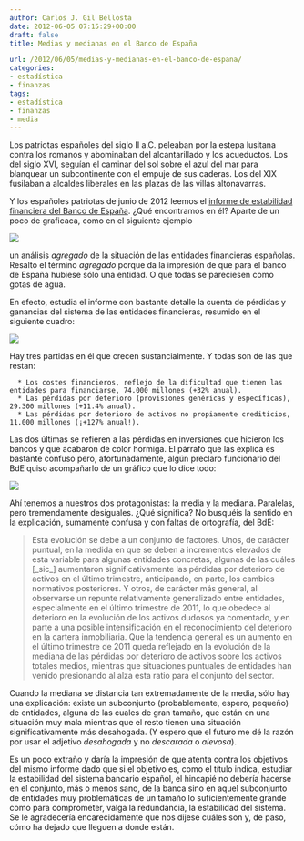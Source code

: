 ```yaml
---
author: Carlos J. Gil Bellosta
date: 2012-06-05 07:15:29+00:00
draft: false
title: Medias y medianas en el Banco de España

url: /2012/06/05/medias-y-medianas-en-el-banco-de-espana/
categories:
- estadística
- finanzas
tags:
- estadística
- finanzas
- media
---
```


Los patriotas españoles del siglo II a.C. peleaban por la estepa lusitana contra los romanos y abominaban del alcantarillado y los acueductos. Los del siglo XVI, seguían el caminar del sol sobre el azul del mar para blanquear un subcontinente con el empuje de sus caderas. Los del XIX fusilaban a alcaldes liberales en las plazas de las villas altonavarras.

Y los españoles patriotas de junio de 2012 leemos el [informe de estabilidad financiera del Banco de España](http://www.bde.es/webbde/Secciones/Publicaciones/InformesBoletinesRevistas/InformesEstabilidadFinancera/12/Informe_Estabilidad_Financiera_Abril_2012.pdf). ¿Qué encontramos en él? Aparte de un poco de graficaca, como en el siguiente ejemplo

[![](/wp-uploads/2012/06/graficaca_bde.png)
](/wp-uploads/2012/06/graficaca_bde.png)

un análisis _agregado_ de la situación de las entidades financieras españolas. Resalto el término _agregado_ porque da la impresión de que para el banco de España hubiese sólo una entidad. O que todas se pareciesen como gotas de agua.

En efecto, estudia el informe con bastante detalle la cuenta de pérdidas y ganancias del sistema de las entidades financieras, resumido en el siguiente cuadro:


[![](/wp-uploads/2012/06/perdidas_ganancias_bde.png)
](/wp-uploads/2012/06/perdidas_ganancias_bde.png)


Hay tres partidas en él que crecen sustancialmente. Y todas son de las que restan:



	  * Los costes financieros, reflejo de la dificultad que tienen las entidades para financiarse, 74.000 millones (+32% anual).
	  * Las pérdidas por deterioro (provisiones genéricas y específicas), 29.300 millones (+11.4% anual).
	  * Las pérdidas por deterioro de activos no propiamente crediticios, 11.000 millones (¡+127% anual!).

Las dos últimas se refieren a las pérdidas en inversiones que hicieron los bancos y que acabaron de color hormiga. El párrafo que las explica es bastante confuso pero, afortunadamente, algún preclaro funcionario del BdE quiso acompañarlo de un gráfico que lo dice todo:

[![](/wp-uploads/2012/06/media_mediana_bde.png)
](/wp-uploads/2012/06/media_mediana_bde.png)

Ahí tenemos a nuestros dos protagonistas: la media y la mediana. Paralelas, pero tremendamente desiguales. ¿Qué significa? No busquéis la sentido en la explicación, sumamente confusa y con faltas de ortografía, del BdE:



<blockquote>Esta evolución se debe a un conjunto de factores. Unos, de carácter puntual, en la medida en que se deben a incrementos elevados de esta variable para algunas entidades concretas, algunas de las cuáles [_sic_] aumentaron significativamente las pérdidas por deterioro de activos en el último trimestre, anticipando, en parte, los cambios normativos posteriores. Y otros, de carácter más general, al observarse un repunte relativamente generalizado entre entidades, especialmente en el último trimestre de 2011, lo que obedece al deterioro en la evolución de los activos dudosos ya comentado, y en parte a una posible intensificación en el reconocimiento del deterioro en la cartera inmobiliaria. Que la tendencia general es un aumento en el último trimestre de 2011 queda reflejado en la evolución de la mediana de las pérdidas por deterioro de activos sobre los activos totales medios, mientras que situaciones puntuales de entidades han venido presionando al alza esta ratio para el conjunto del sector.</blockquote>



Cuando la mediana se distancia tan extremadamente de la media, sólo hay una explicación: existe un subconjunto (probablemente, espero, pequeño) de entidades, alguna de las cuales de gran tamaño, que están en una situación muy mala mientras que el resto tienen una situación significativamente más desahogada. (Y espero que el futuro me dé la razón por usar el adjetivo _desahogada_ y no _descarada_ o _alevosa_).

Es un poco extraño y daría la impresión de que atenta contra los objetivos del mismo informe dado que si el objetivo es, como el título indica, estudiar la estabilidad del sistema bancario español, el hincapié no debería hacerse en el conjunto, más o menos sano, de la banca sino en aquel subconjunto de entidades muy problemáticas de un tamaño lo suficientemente grande como para comprometer, valga la redundancia, la estabilidad del sistema. Se le agradecería encarecidamente que nos dijese cuáles son y, de paso, cómo ha dejado que lleguen a donde están.
